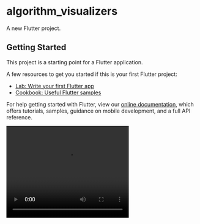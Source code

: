 # algorithm_visualizers

A new Flutter project.

## Getting Started

This project is a starting point for a Flutter application.

A few resources to get you started if this is your first Flutter project:

- [Lab: Write your first Flutter app](https://flutter.dev/docs/get-started/codelab)
- [Cookbook: Useful Flutter samples](https://flutter.dev/docs/cookbook)

For help getting started with Flutter, view our
[online documentation](https://flutter.dev/docs), which offers tutorials,
samples, guidance on mobile development, and a full API reference.



<video width="320" height="240" controls>
  <source src="screen-recording-2023-04-28-at-103454-pm_nipq73AO.mp4" type="video/mp4">
  Your browser does not support the video tag.
</video>
